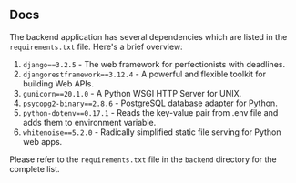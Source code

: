 ## Docs

The backend application has several dependencies which are listed in the `requirements.txt` file. Here's a brief overview:

1. `django==3.2.5` - The web framework for perfectionists with deadlines.
2. `djangorestframework==3.12.4` - A powerful and flexible toolkit for building Web APIs.
3. `gunicorn==20.1.0` - A Python WSGI HTTP Server for UNIX.
4. `psycopg2-binary==2.8.6` - PostgreSQL database adapter for Python.
5. `python-dotenv==0.17.1` - Reads the key-value pair from .env file and adds them to environment variable.
6. `whitenoise==5.2.0` - Radically simplified static file serving for Python web apps.

Please refer to the `requirements.txt` file in the `backend` directory for the complete list.